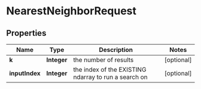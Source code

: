 
# NearestNeighborRequest

## Properties
Name | Type | Description | Notes
------------ | ------------- | ------------- | -------------
**k** | **Integer** | the number of results |  [optional]
**inputIndex** | **Integer** | the index of the EXISTING ndarray to run a search on |  [optional]



